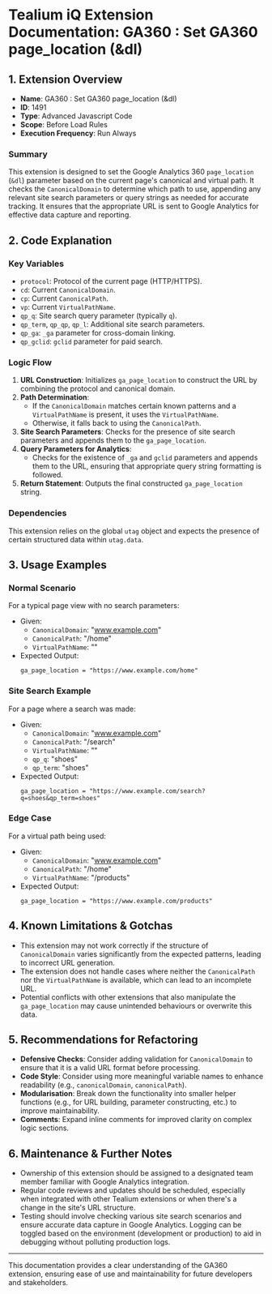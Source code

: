 # Tealium iQ Extension Documentation: GA360 : Set GA360 page_location (&dl)

## 1. Extension Overview
- **Name**: GA360 : Set GA360 page_location (&dl)
- **ID**: 1491
- **Type**: Advanced Javascript Code
- **Scope**: Before Load Rules
- **Execution Frequency**: Run Always

### Summary
This extension is designed to set the Google Analytics 360 `page_location` (`&dl`) parameter based on the current page's canonical and virtual path. It checks the `CanonicalDomain` to determine which path to use, appending any relevant site search parameters or query strings as needed for accurate tracking. It ensures that the appropriate URL is sent to Google Analytics for effective data capture and reporting.

## 2. Code Explanation

### Key Variables
- `protocol`: Protocol of the current page (HTTP/HTTPS).
- `cd`: Current `CanonicalDomain`.
- `cp`: Current `CanonicalPath`.
- `vp`: Current `VirtualPathName`.
- `qp_q`: Site search query parameter (typically `q`).
- `qp_term`, `qp_qp`, `qp_l`: Additional site search parameters.
- `qp_ga`: `_ga` parameter for cross-domain linking.
- `qp_gclid`: `gclid` parameter for paid search.

### Logic Flow
1. **URL Construction**: Initializes `ga_page_location` to construct the URL by combining the protocol and canonical domain.
2. **Path Determination**: 
   - If the `CanonicalDomain` matches certain known patterns and a `VirtualPathName` is present, it uses the `VirtualPathName`.
   - Otherwise, it falls back to using the `CanonicalPath`.
3. **Site Search Parameters**: Checks for the presence of site search parameters and appends them to the `ga_page_location`.
4. **Query Parameters for Analytics**: 
   - Checks for the existence of `_ga` and `gclid` parameters and appends them to the URL, ensuring that appropriate query string formatting is followed.
5. **Return Statement**: Outputs the final constructed `ga_page_location` string.

### Dependencies
This extension relies on the global `utag` object and expects the presence of certain structured data within `utag.data`.

## 3. Usage Examples

### Normal Scenario
For a typical page view with no search parameters:
- Given:
  - `CanonicalDomain`: "www.example.com"
  - `CanonicalPath`: "/home"
  - `VirtualPathName`: ""
- Expected Output:
  ```
  ga_page_location = "https://www.example.com/home"
  ```

### Site Search Example
For a page where a search was made:
- Given:
  - `CanonicalDomain`: "www.example.com"
  - `CanonicalPath`: "/search"
  - `VirtualPathName`: ""
  - `qp_q`: "shoes"
  - `qp_term`: "shoes"
- Expected Output:
  ```
  ga_page_location = "https://www.example.com/search?q=shoes&qp_term=shoes"
  ```

### Edge Case
For a virtual path being used:
- Given:
  - `CanonicalDomain`: "www.example.com"
  - `CanonicalPath`: "/home"
  - `VirtualPathName`: "/products"
- Expected Output:
  ```
  ga_page_location = "https://www.example.com/products"
  ```

## 4. Known Limitations & Gotchas
- This extension may not work correctly if the structure of `CanonicalDomain` varies significantly from the expected patterns, leading to incorrect URL generation.
- The extension does not handle cases where neither the `CanonicalPath` nor the `VirtualPathName` is available, which can lead to an incomplete URL.
- Potential conflicts with other extensions that also manipulate the `ga_page_location` may cause unintended behaviours or overwrite this data.

## 5. Recommendations for Refactoring
- **Defensive Checks**: Consider adding validation for `CanonicalDomain` to ensure that it is a valid URL format before processing.
- **Code Style**: Consider using more meaningful variable names to enhance readability (e.g., `canonicalDomain`, `canonicalPath`).
- **Modularisation**: Break down the functionality into smaller helper functions (e.g., for URL building, parameter constructing, etc.) to improve maintainability.
- **Comments**: Expand inline comments for improved clarity on complex logic sections.

## 6. Maintenance & Further Notes
- Ownership of this extension should be assigned to a designated team member familiar with Google Analytics integration.
- Regular code reviews and updates should be scheduled, especially when integrated with other Tealium extensions or when there's a change in the site's URL structure.
- Testing should involve checking various site search scenarios and ensure accurate data capture in Google Analytics. Logging can be toggled based on the environment (development or production) to aid in debugging without polluting production logs.

---

This documentation provides a clear understanding of the GA360 extension, ensuring ease of use and maintainability for future developers and stakeholders.